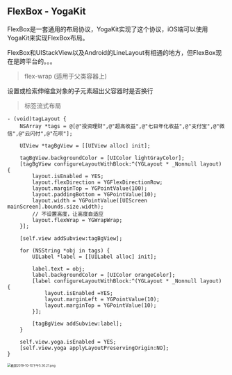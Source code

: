 ## FlexBox - YogaKit

FlexBox是一套通用的布局协议，YogaKit实现了这个协议，iOS端可以使用YogaKit来实现FlexBox布局。

FlexBox和UIStackView以及Android的LineLayout有相通的地方，但FlexBox现在是跨平台的。。。



> flex-wrap (适用于父类容器上)

设置或检索伸缩盒对象的子元素超出父容器时是否换行

> 标签流式布局

```
- (void)tagLayout {
    NSArray *tags = @[@"投资理财",@"超高收益",@"七日年化收益",@"支付宝",@"微信",@"云闪付",@"花呗"];
    
    UIView *tagBgView = [[UIView alloc] init];
    
    tagBgView.backgroundColor = [UIColor lightGrayColor];
    [tagBgView configureLayoutWithBlock:^(YGLayout * _Nonnull layout) {
        layout.isEnabled = YES;
        layout.flexDirection = YGFlexDirectionRow;
        layout.marginTop = YGPointValue(100);
        layout.paddingBottom = YGPointValue(10);
        layout.width = YGPointValue([UIScreen mainScreen].bounds.size.width); 
        // 不设置高度，让高度自适应
        layout.flexWrap = YGWrapWrap;
    }];
    
    [self.view addSubview:tagBgView];
    
    for (NSString *obj in tags) {
        UILabel *label = [[UILabel alloc] init];
        
        label.text = obj;
        label.backgroundColor = [UIColor orangeColor];
        [label configureLayoutWithBlock:^(YGLayout * _Nonnull layout) {
            layout.isEnabled =YES;
            layout.marginLeft = YGPointValue(10);
            layout.marginTop = YGPointValue(10);
        }];
        
        [tagBgView addSubview:label];
    }
        
    self.view.yoga.isEnabled = YES;
    [self.view.yoga applyLayoutPreservingOrigin:NO];
}
```



<img src="https://i.loli.net/2019/10/10/sdIMwUluPVoCBrN.png" alt="截屏2019-10-10下午5.30.21.png" style="zoom:50%;" />